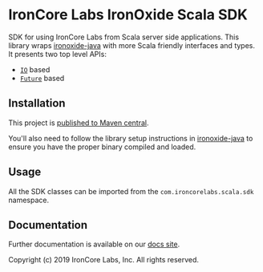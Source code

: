 # IronCore Labs IronOxide Scala SDK

SDK for using IronCore Labs from Scala server side applications. This library wraps [ironoxide-java](https://github.com/IronCoreLabs/ironoxide-java)
with more Scala friendly interfaces and types. It presents two top level APIs:

- [`IO`](https://typelevel.org/cats-effect/) based
- [`Future`](https://docs.scala-lang.org/overviews/core/futures.html) based

## Installation

This project is [published to Maven central](https://search.maven.org/artifact/com.ironcorelabs/ironoxide-scala).

You'll also need to follow the library setup instructions in [ironoxide-java](https://github.com/IronCoreLabs/ironoxide-java#library) to ensure
you have the proper binary compiled and loaded.

## Usage

All the SDK classes can be imported from the `com.ironcorelabs.scala.sdk` namespace.

## Documentation

Further documentation is available on our [docs site](https://docs.ironcorelabs.com).

Copyright (c) 2019 IronCore Labs, Inc. All rights reserved.
